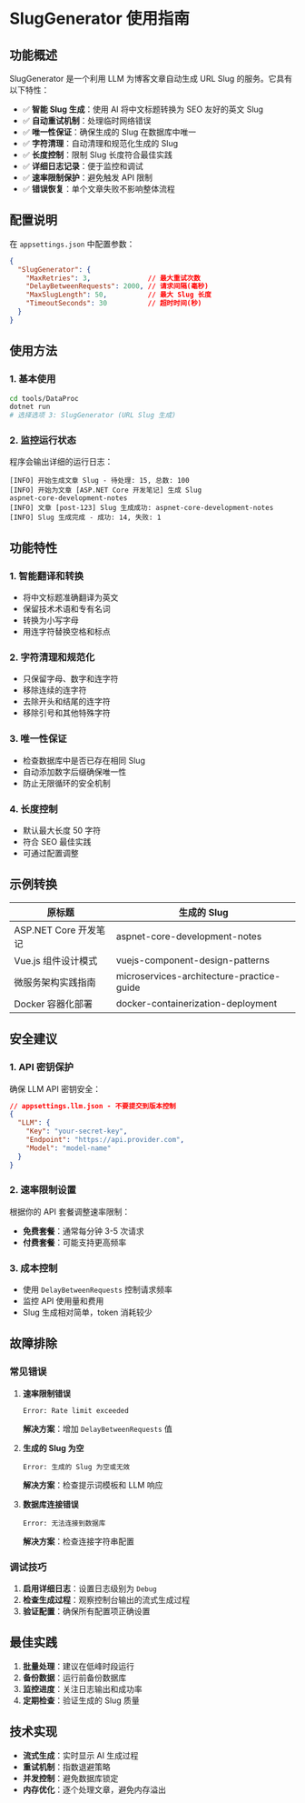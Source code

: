 # SlugGenerator 使用指南

## 功能概述

SlugGenerator 是一个利用 LLM 为博客文章自动生成 URL Slug 的服务。它具有以下特性：

- ✅ **智能 Slug 生成**：使用 AI 将中文标题转换为 SEO 友好的英文 Slug
- ✅ **自动重试机制**：处理临时网络错误
- ✅ **唯一性保证**：确保生成的 Slug 在数据库中唯一
- ✅ **字符清理**：自动清理和规范化生成的 Slug
- ✅ **长度控制**：限制 Slug 长度符合最佳实践
- ✅ **详细日志记录**：便于监控和调试
- ✅ **速率限制保护**：避免触发 API 限制
- ✅ **错误恢复**：单个文章失败不影响整体流程

## 配置说明

在 `appsettings.json` 中配置参数：

```json
{
  "SlugGenerator": {
    "MaxRetries": 3,              // 最大重试次数
    "DelayBetweenRequests": 2000, // 请求间隔(毫秒)
    "MaxSlugLength": 50,          // 最大 Slug 长度
    "TimeoutSeconds": 30          // 超时时间(秒)
  }
}
```

## 使用方法

### 1. 基本使用

```bash
cd tools/DataProc
dotnet run
# 选择选项 3: SlugGenerator (URL Slug 生成)
```

### 2. 监控运行状态

程序会输出详细的运行日志：

```
[INFO] 开始生成文章 Slug - 待处理: 15, 总数: 100
[INFO] 开始为文章 [ASP.NET Core 开发笔记] 生成 Slug
aspnet-core-development-notes
[INFO] 文章 [post-123] Slug 生成成功: aspnet-core-development-notes
[INFO] Slug 生成完成 - 成功: 14, 失败: 1
```

## 功能特性

### 1. 智能翻译和转换

- 将中文标题准确翻译为英文
- 保留技术术语和专有名词
- 转换为小写字母
- 用连字符替换空格和标点

### 2. 字符清理和规范化

- 只保留字母、数字和连字符
- 移除连续的连字符
- 去除开头和结尾的连字符
- 移除引号和其他特殊字符

### 3. 唯一性保证

- 检查数据库中是否已存在相同 Slug
- 自动添加数字后缀确保唯一性
- 防止无限循环的安全机制

### 4. 长度控制

- 默认最大长度 50 字符
- 符合 SEO 最佳实践
- 可通过配置调整

## 示例转换

| 原标题 | 生成的 Slug |
|--------|-------------|
| ASP.NET Core 开发笔记 | aspnet-core-development-notes |
| Vue.js 组件设计模式 | vuejs-component-design-patterns |
| 微服务架构实践指南 | microservices-architecture-practice-guide |
| Docker 容器化部署 | docker-containerization-deployment |

## 安全建议

### 1. API 密钥保护

确保 LLM API 密钥安全：

```json
// appsettings.llm.json - 不要提交到版本控制
{
  "LLM": {
    "Key": "your-secret-key",
    "Endpoint": "https://api.provider.com",
    "Model": "model-name"
  }
}
```

### 2. 速率限制设置

根据你的 API 套餐调整速率限制：

- **免费套餐**：通常每分钟 3-5 次请求
- **付费套餐**：可能支持更高频率

### 3. 成本控制

- 使用 `DelayBetweenRequests` 控制请求频率
- 监控 API 使用量和费用
- Slug 生成相对简单，token 消耗较少

## 故障排除

### 常见错误

1. **速率限制错误**
   ```
   Error: Rate limit exceeded
   ```
   **解决方案**：增加 `DelayBetweenRequests` 值

2. **生成的 Slug 为空**
   ```
   Error: 生成的 Slug 为空或无效
   ```
   **解决方案**：检查提示词模板和 LLM 响应

3. **数据库连接错误**
   ```
   Error: 无法连接到数据库
   ```
   **解决方案**：检查连接字符串配置

### 调试技巧

1. **启用详细日志**：设置日志级别为 `Debug`
2. **检查生成过程**：观察控制台输出的流式生成过程
3. **验证配置**：确保所有配置项正确设置

## 最佳实践

1. **批量处理**：建议在低峰时段运行
2. **备份数据**：运行前备份数据库
3. **监控进度**：关注日志输出和成功率
4. **定期检查**：验证生成的 Slug 质量

## 技术实现

- **流式生成**：实时显示 AI 生成过程
- **重试机制**：指数退避策略
- **并发控制**：避免数据库锁定
- **内存优化**：逐个处理文章，避免内存溢出
